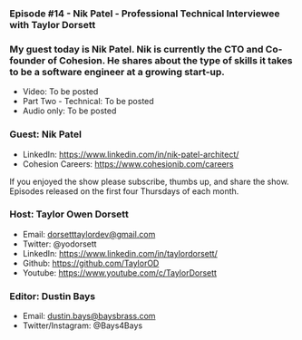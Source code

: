 ### Episode #14 - Nik Patel - Professional Technical Interviewee with Taylor Dorsett

### My guest today is Nik Patel. Nik is currently the CTO and Co-founder of Cohesion. He shares about the type of skills it takes to be a software engineer at a growing start-up.

- Video: To be posted
- Part Two - Technical: To be posted
- Audio only: To be posted

### Guest: Nik Patel
- LinkedIn: https://www.linkedin.com/in/nik-patel-architect/
- Cohesion Careers: https://www.cohesionib.com/careers

If you enjoyed the show please subscribe, thumbs up, and share the show.
Episodes released on the first four Thursdays of each month.

### Host: Taylor Owen Dorsett
- Email: dorsetttaylordev@gmail.com
- Twitter: @yodorsett
- LinkedIn: https://www.linkedin.com/in/taylordorsett/
- Github: https://github.com/TaylorOD
- Youtube: https://www.youtube.com/c/TaylorDorsett

### Editor: Dustin Bays
- Email: dustin.bays@baysbrass.com
- Twitter/Instagram: @Bays4Bays
